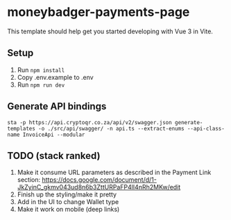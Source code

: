 # moneybadger-payments-page

This template should help get you started developing with Vue 3 in Vite.

## Setup

1. Run `npm install`
2. Copy .env.example to .env
3. Run `npm run dev`

## Generate API bindings

`sta -p https://api.cryptoqr.co.za/api/v2/swagger.json generate-templates -o ./src/api/swagger/ -n api.ts --extract-enums --api-class-name InvoiceApi --modular`

## TODO (stack ranked)

1. Make it consume URL parameters as described in the Payment Link section: https://docs.google.com/document/d/1-JkZyinC_gkmv043ud8n6b3ZttURPaFP4lI4nRh2MKw/edit
2. Finish up the styling/make it pretty
3. Add in the UI to change Wallet type
4. Make it work on mobile (deep links)